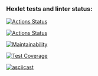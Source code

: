 ### Hexlet tests and linter status:
[![Actions Status](https://github.com/MaxRybetsky/java-project-71/actions/workflows/hexlet-check.yml/badge.svg)](https://github.com/MaxRybetsky/java-project-71/actions)

[![Actions Status](https://github.com/MaxRybetsky/java-project-71/actions/workflows/main.yml/badge.svg)](https://github.com/MaxRybetsky/java-project-71/actions)

[![Maintainability](https://api.codeclimate.com/v1/badges/25edad23b65ddaaa9101/maintainability)](https://codeclimate.com/github/MaxRybetsky/java-project-71/maintainability)

[![Test Coverage](https://api.codeclimate.com/v1/badges/25edad23b65ddaaa9101/test_coverage)](https://codeclimate.com/github/MaxRybetsky/java-project-71/test_coverage)

[![asciicast](https://asciinema.org/a/TLW6oVGsp3T8x4od0OfHSlB23.svg)](https://asciinema.org/a/TLW6oVGsp3T8x4od0OfHSlB23)